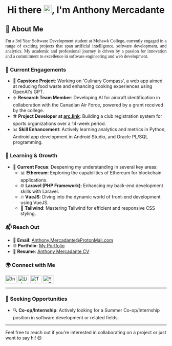 <h1 align="center">Hi there <img src="https://media.giphy.com/media/hvRJCLFzcasrR4ia7z/giphy.gif" width="25px"/>, I'm Anthony Mercadante</h1>

## 🌟 About Me

<p align="justify" style="font-family: times new roman">
I'm a 3rd Year Software Development student at Mohawk College, currently engaged in a range of exciting projects that span artificial intelligence, software development, and analytics. My academic and professional journey is driven by a passion for innovation and a commitment to excellence in software engineering and web development.
</p>

### 🚀 Current Engagements
- 🧭 **Capstone Project**: Working on 'Culinary Compass', a web app aimed at reducing food waste and enhancing cooking experiences using OpenAI's GPT.
- ✈️ **Research Team Member**: Developing AI for aircraft identification in collaboration with the Canadian Air Force, powered by a grant received by the college.
- ⚽ **Project Developer at [arc.link](https://arc.link/)**: Building a club registration system for sports organizations over a 14-week period.
- 📊 **Skill Enhancement**: Actively learning analytics and metrics in Python, Android app development in Android Studio, and Oracle PL/SQL programming.

### 🌱 Learning & Growth
- 🌟 **Current Focus**: Deepening my understanding in several key areas:
  - 📊 **Ethereum**: Exploring the capabilities of Ethereum for blockchain applications.
  - 🌐 **Laravel (PHP Framework)**: Enhancing my back-end development skills with Laravel.
  - 🔥 **VueJS**: Diving into the dynamic world of front-end development using VueJS.
  - 🎨 **Tailwind**: Mastering Tailwind for efficient and responsive CSS styling.

### 📬 Reach Out
- 📧 **Email**: [Anthony.Mercadante@ProtonMail.com](mailto:Anthony.Mercadante@ProtonMail.com)
- 🌐 **Portfolio**: [My Portfolio](https://anthonymercadante.github.io/)
- 📄 **Resume**: [Anthony Mercadante CV](https://drive.google.com/file/d/1U2_lsU1qbDaixPtnOEek1an9nR1JJXAm/view?usp=sharing)

### 🌍 Connect with Me

<p align="left">
  <a href="https://www.instagram.com/_anthonymercadante/" target="blank"><img align="center" src="https://raw.githubusercontent.com/rahuldkjain/github-profile-readme-generator/master/src/images/icons/Social/instagram.svg" alt="Instagram" height="25" width="35" /></a>
  <a href="https://www.linkedin.com/in/anthony-mercadante-022367113/" target="blank"><img align="center" src="https://raw.githubusercontent.com/rahuldkjain/github-profile-readme-generator/master/src/images/icons/Social/linked-in-alt.svg" alt="LinkedIn" height="25" width="35" /></a>
  <a href="https://twitter.com/AnthMercadante" target="blank"><img align="center" src="https://raw.githubusercontent.com/rahuldkjain/github-profile-readme-generator/master/src/images/icons/Social/twitter.svg" alt="Twitter" height="25" width="35" /></a>
  <a href="https://youtube.com/@anthonymercadante695" target="blank"><img align="center" src="https://raw.githubusercontent.com/rahuldkjain/github-profile-readme-generator/master/src/images/icons/Social/youtube.svg" alt="YouTube" height="25" width="35" /></a>
</p>

---

### 🎯 Seeking Opportunities
- 🔍 **Co-op/Internship**: Actively looking for a Summer Co-op/Internship position in software development or related fields.

---

Feel free to reach out if you're interested in collaborating on a project or just want to say hi! 😊
```
